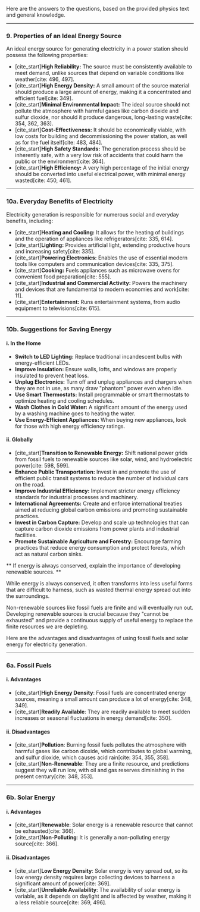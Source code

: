 Here are the answers to the questions, based on the provided physics text and general knowledge.

***

### **9. Properties of an Ideal Energy Source**

An ideal energy source for generating electricity in a power station should possess the following properties:

* [cite_start]**High Reliability:** The source must be consistently available to meet demand, unlike sources that depend on variable conditions like weather[cite: 496, 497].
* [cite_start]**High Energy Density:** A small amount of the source material should produce a large amount of energy, making it a concentrated and efficient fuel[cite: 349].
* [cite_start]**Minimal Environmental Impact:** The ideal source should not pollute the atmosphere with harmful gases like carbon dioxide and sulfur dioxide, nor should it produce dangerous, long-lasting waste[cite: 354, 362, 363].
* [cite_start]**Cost-Effectiveness:** It should be economically viable, with low costs for building and decommissioning the power station, as well as for the fuel itself[cite: 483, 484].
* [cite_start]**High Safety Standards:** The generation process should be inherently safe, with a very low risk of accidents that could harm the public or the environment[cite: 364].
* [cite_start]**High Efficiency:** A very high percentage of the initial energy should be converted into useful electrical power, with minimal energy wasted[cite: 450, 461].

***

### **10a. Everyday Benefits of Electricity**

Electricity generation is responsible for numerous social and everyday benefits, including:

* [cite_start]**Heating and Cooling:** It allows for the heating of buildings and the operation of appliances like refrigerators[cite: 335, 614].
* [cite_start]**Lighting:** Provides artificial light, extending productive hours and increasing safety[cite: 335].
* [cite_start]**Powering Electronics:** Enables the use of essential modern tools like computers and communication devices[cite: 335, 375].
* [cite_start]**Cooking:** Fuels appliances such as microwave ovens for convenient food preparation[cite: 555].
* [cite_start]**Industrial and Commercial Activity:** Powers the machinery and devices that are fundamental to modern economies and work[cite: 11].
* [cite_start]**Entertainment:** Runs entertainment systems, from audio equipment to televisions[cite: 615].

***

### **10b. Suggestions for Saving Energy**

#### **i. In the Home**
* **Switch to LED Lighting:** Replace traditional incandescent bulbs with energy-efficient LEDs.
* **Improve Insulation:** Ensure walls, lofts, and windows are properly insulated to prevent heat loss.
* **Unplug Electronics:** Turn off and unplug appliances and chargers when they are not in use, as many draw "phantom" power even when idle.
* **Use Smart Thermostats:** Install programmable or smart thermostats to optimize heating and cooling schedules.
* **Wash Clothes in Cold Water:** A significant amount of the energy used by a washing machine goes to heating the water.
* **Use Energy-Efficient Appliances:** When buying new appliances, look for those with high energy efficiency ratings.

#### **ii. Globally**
* [cite_start]**Transition to Renewable Energy:** Shift national power grids from fossil fuels to renewable sources like solar, wind, and hydroelectric power[cite: 598, 599].
* **Enhance Public Transportation:** Invest in and promote the use of efficient public transit systems to reduce the number of individual cars on the road.
* **Improve Industrial Efficiency:** Implement stricter energy efficiency standards for industrial processes and machinery.
* **International Agreements:** Create and enforce international treaties aimed at reducing global carbon emissions and promoting sustainable practices.
* **Invest in Carbon Capture:** Develop and scale up technologies that can capture carbon dioxide emissions from power plants and industrial facilities.
* **Promote Sustainable Agriculture and Forestry:** Encourage farming practices that reduce energy consumption and protect forests, which act as natural carbon sinks.


** If energy is always conserved, explain the importance of developing renewable sources. **

While energy is always conserved, it often transforms into less useful forms that are difficult to harness, such as wasted thermal energy spread out into the surroundings.


Non-renewable sources like fossil fuels are finite and will eventually run out. Developing renewable sources is crucial because they "cannot be exhausted" and provide a continuous supply of useful energy to replace the finite resources we are depleting.


Here are the advantages and disadvantages of using fossil fuels and solar energy for electricity generation.

***

### **6a. Fossil Fuels**

#### **i. Advantages**
* [cite_start]**High Energy Density**: Fossil fuels are concentrated energy sources, meaning a small amount can produce a lot of energy[cite: 348, 349].
* [cite_start]**Readily Available**: They are readily available to meet sudden increases or seasonal fluctuations in energy demand[cite: 350].

#### **ii. Disadvantages**
* [cite_start]**Pollution**: Burning fossil fuels pollutes the atmosphere with harmful gases like carbon dioxide, which contributes to global warming, and sulfur dioxide, which causes acid rain[cite: 354, 355, 358].
* [cite_start]**Non-Renewable**: They are a finite resource, and predictions suggest they will run low, with oil and gas reserves diminishing in the present century[cite: 348, 353].

***

### **6b. Solar Energy**

#### **i. Advantages**
* [cite_start]**Renewable**: Solar energy is a renewable resource that cannot be exhausted[cite: 366].
* [cite_start]**Non-Polluting**: It is generally a non-polluting energy source[cite: 366].

#### **ii. Disadvantages**
* [cite_start]**Low Energy Density**: Solar energy is very spread out, so its low energy density requires large collecting devices to harness a significant amount of power[cite: 369].
* [cite_start]**Unreliable Availability**: The availability of solar energy is variable, as it depends on daylight and is affected by weather, making it a less reliable source[cite: 369, 496].